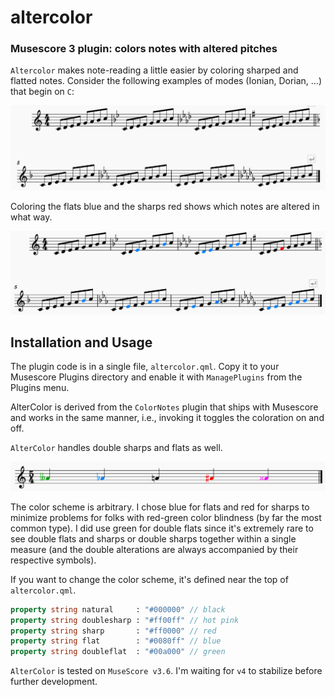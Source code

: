 # altercolor
### Musescore 3 plugin: colors notes with altered pitches
`Altercolor` makes note-reading a little easier by coloring sharped and flatted notes.  Consider the following examples of modes (Ionian, Dorian, ...) that begin on `C`:

![Modes](blackmodes.png)

Coloring the flats blue and the sharps red shows which notes are altered in what way.

![WithColor](colormodes.png)

## Installation and Usage
The plugin code is in a single file, `altercolor.qml`. Copy it to your Musescore Plugins directory and enable it with `ManagePlugins` from the Plugins menu.

AlterColor is derived from the `ColorNotes` plugin that ships with Musescore and works in the same manner, i.e., invoking it toggles the coloration on and off.

`AlterColor` handles double sharps and flats as well.

![Color Scheme](colors.png)

The color scheme is arbitrary. I chose blue for flats and red for sharps to minimize problems for folks with red-green color blindness (by far the most common type). I did use green for double flats since it's extremely rare to see double flats and sharps or double sharps together within a single measure (and the double alterations are always accompanied by their respective symbols).

If you want to change the color scheme, it's defined near the top of `altercolor.qml`.

```qml
property string natural     : "#000000" // black
property string doublesharp : "#ff00ff" // hot pink
property string sharp       : "#ff0000" // red
property string flat        : "#0080ff" // blue
property string doubleflat  : "#00a000" // green
```

`AlterColor` is tested on `MuseScore v3.6`.  I'm waiting for `v4` to stabilize before further development.